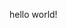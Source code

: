hello world!

<!---
BBoyYH/BBoyYH is a ✨ special ✨ repository because its `README.md` (this file) appears on your GitHub profile.
You can click the Preview link to take a look at your changes.
--->
